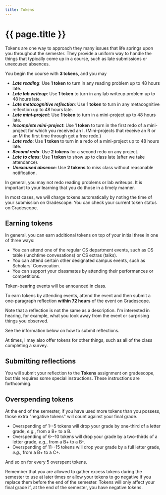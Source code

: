 ```yaml
---
title: Tokens
---
```

# {{ page.title }}

Tokens are one way to approach they many issues that life springs upon you throughout the semester.  They provide a uniform way to handle the things that typically come up in a course, such as late submissions or unexcused absences.

You begin the course with **3 tokens**, and you may 

+ _**Late reading**_: Use **1 token** to turn in any reading problem up to 48 hours late.
+ _**Late lab writeup**_: Use **1 token** to turn in any lab writeup problem up to 48 hours late.
+ _**Late metacognitive reflection**_: Use **1 token** to turn in any metacognitive relfection up to 48 hours late.
+ _**Late mini-project**_: Use **1 token** to turn in a mini-project up to 48 hours late.
+ _**Incomplete mini-project**_: Use **1 token** to turn in the first redo of a mini-project for which you received an I.  (Mini-projects that receive an R or an M the first time through get a free redo.)
+ _**Late redo**_: Use **1 token** to turn in a redo of a mini-project up to 48 hours late.
+ _**Second redo**_: Use **2 tokens** for a second redo on any project.
+ _**Late to class**_:  Use **1 token** to show up to class late (after we take attendance).
+ _**Unexcused absence**_: Use **2 tokens** to miss class without reasonable notification.

In general, you may not redo reading problems or lab writeups.  It is important to your learning that you do those in a timely manner.

In most cases, we will charge tokens automatically by noting the time of your submission on Gradescope.  You can check your current token status on Gradescope.

## Earning tokens

In general, you can earn additional tokens on top of your initial three in one of three ways:

+ You can attend one of the regular CS department events, such as CS table (lunchtime convesations) or CS extras (talks).
+ You can attend certain other designated campus events, such as Scholars' Convocation.
+ You can support your classmates by attending their performances or competitions.

Token-bearing events will be announced in class.

To earn tokens by attending events, attend the event and then submit a one-paragraph reflection **within 72 hours** of the event on Gradescope.  

Note that a reflection is not the same as a description.  I'm interested in hearing, for example, what you took away from the event or surprising things you observed.

See the information below on how to submit reflections.

At times, I may also offer tokens for other things, such as all of the class completing a survey.

## Submitting reflections

You will submit your reflection to the **Tokens** assignment on gradescope, but this requires some special instructions.  These instructions are forthcoming.

## Overspending tokens

At the end of the semester, if you have used more tokens than you possess, those extra "negative tokens" will count against your final grade.

+ Overspending of 1--5 tokens will drop your grade by one-third of a letter grade, _e.g._, from a B+ to a B.
+ Overspending of 6--10 tokens will drop your grade by a two-thirds of a letter grade, _e.g._, from a B+ to a B-.
+ Overspending of 11--15 tokens will drop your grade by a full letter grade, _e.g._, from a B+ to a C+.

And so on for every 5 overspent tokens.

Remember that you are allowed to gather excess tokens during the semester to use at later times or allow your tokens to go negative if you replace them before the end of the semester. Tokens will only affect your final grade if, at the end of the semester, you have negative tokens.
